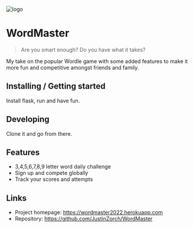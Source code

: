 ![logo](https://user-images.githubusercontent.com/92835545/157566997-cd65c0c3-cb33-4fbe-a6e4-ebf815e28fc8.svg)

# WordMaster
> Are you smart enough? Do you have what it takes?

My take on the popular Wordle game with some added features to make it more fun and competitive amongst friends and family. 

## Installing / Getting started

Install flask, run and have fun.

## Developing

Clone it and go from there.

## Features

* 3,4,5,6,7,8,9 letter word daily challenge
* Sign up and compete globally
* Track your scores and attempts

## Links

- Project homepage: https://wordmaster2022.herokuapp.com
- Repository: https://github.com/JustinZorch/WordMaster


